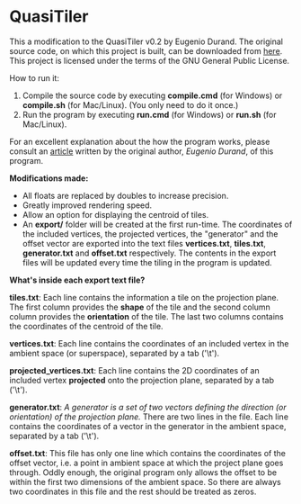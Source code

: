 # QuasiTiler
This a modification to the QuasiTiler v0.2 by Eugenio Durand. The original source code, on which this project is built, can be downloaded from [here](https://sourceforge.net/projects/quasitiler/). This project is licensed under the terms of the GNU General Public License.

How to run it:
1. Compile the source code by executing __compile.cmd__ (for Windows) or __compile.sh__ (for Mac/Linux). (You only need to do it once.)
2. Run the program by executing __run.cmd__ (for Windows) or __run.sh__ (for Mac/Linux).

For an excellent explanation about the how the program works, please consult an [article](http://www.geom.uiuc.edu/apps/quasitiler/about.html) written by the original author, _Eugenio Durand_, of this program.

__Modifications made:__
- All floats are replaced by doubles to increase precision. 
- Greatly improved rendering speed.
- Allow an option for displaying the centroid of tiles. 
- An __export/__ folder will be created at the first run-time. The coordinates of the included vertices, the projected vertices, the "generator" and the offset vector are exported into the text files __vertices.txt__, __tiles.txt__, __generator.txt__ and __offset.txt__ respectively. The contents in the export files will be updated every time the tiling in the program is updated.

__What's inside each export text file?__

__tiles.txt__: Each line contains the information a tile on the projection plane. The first column provides the __shape__ of the tile and the second column column provides the __orientation__ of the tile.  The last two columns contains the coordinates of the centroid of the tile.

__vertices.txt__: Each line contains the coordinates of an included vertex in the ambient space (or superspace), separated by a tab ('\t'). 

__projected_vertices.txt__:  Each line contains the 2D coordinates of an included vertex __projected__ onto the projection plane, separated by a tab ('\t'). 

__generator.txt__:  _A generator is a set of two vectors defining the direction (or orientation) of the projection plane._ There are two lines in the file. Each line contains the coordinates of a vector in the generator in the ambient space, separated by a tab ('\t'). 

__offset.txt__: This file has only one line which contains the coordinates of the offset vector, i.e. a point in ambient space at which the project plane goes through. Oddly enough, the original program only allows the offset to be within the first two dimensions of the ambient space. So there are always two coordinates in this file and the rest should be treated as zeros.


